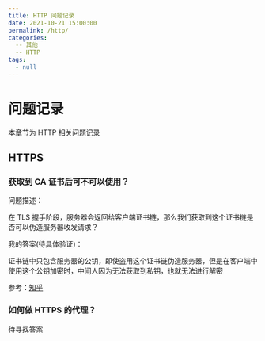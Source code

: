 ```yaml
---
title: HTTP 问题记录
date: 2021-10-21 15:00:00
permalink: /http/
categories: 
  -- 其他
  -- HTTP
tags: 
  - null
---
```


# 问题记录

本章节为 HTTP 相关问题记录

## HTTPS

### 获取到 CA 证书后可不可以使用？

问题描述：

在 TLS 握手阶段，服务器会返回给客户端证书链，那么我们获取到这个证书链是否可以伪造服务器收发请求？

我的答案(待具体验证)：

证书链中只包含服务器的公钥，即使盗用这个证书链伪造服务器，但是在客户端中使用这个公钥加密时，中间人因为无法获取到私钥，也就无法进行解密

参考：[知乎](https://www.zhihu.com/question/22795329)

### 如何做 HTTPS 的代理？

待寻找答案

